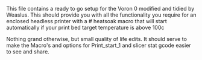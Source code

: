 This file contains a ready to go setup for the Voron 0 modified and tidied by Weaslus.
This should provide you with all the functionality you require for an enclosed headless printer with a # heatsoak macro that will 
start automatically if your print bed target temperature is above 100c

Nothing grand otherwise, but small quality of life edits. It should serve to make the Macro's and options for Print_start_1 
and slicer stat gcode easier to see and share.
